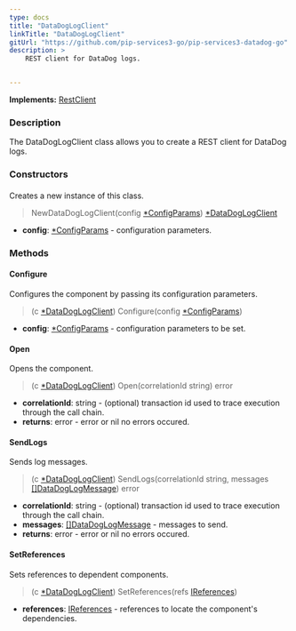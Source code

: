 ```yaml
---
type: docs
title: "DataDogLogClient"
linkTitle: "DataDogLogClient"
gitUrl: "https://github.com/pip-services3-go/pip-services3-datadog-go"
description: >
    REST client for DataDog logs.


---
```


**Implements:** [RestClient](../../../rpc/clients/rest_client)

### Description

The DataDogLogClient class allows you to create a REST client for DataDog logs. 



### Constructors

#### 

Creates a new instance of this class.

> NewDataDogLogClient(config [*ConfigParams](../../../commons/config/config_params)) [*DataDogLogClient]()

- **config**: [*ConfigParams](../../../commons/config/config_params) - configuration parameters.


### Methods

#### Configure
Configures the component by passing its configuration parameters.

> (c [*DataDogLogClient]()) Configure(config [*ConfigParams](../../../commons/config/config_params))

- **config**: [*ConfigParams](../../../commons/config/config_params) - configuration parameters to be set.

#### Open
Opens the component.

> (c [*DataDogLogClient]()) Open(correlationId string) error

- **correlationId**: string - (optional) transaction id used to trace execution through the call chain.
- **returns**: error - error or nil no errors occured.

#### SendLogs
Sends log messages.

> (c [*DataDogLogClient]()) SendLogs(correlationId string, messages [[]DataDogLogMessage](../datadog_log_message)) error

- **correlationId**: string - (optional) transaction id used to trace execution through the call chain.
- **messages**: [[]DataDogLogMessage](../datadog_log_message) - messages to send.
- **returns**: error - error or nil no errors occured.

#### SetReferences
Sets references to dependent components.

> (c [*DataDogLogClient]()) SetReferences(refs [IReferences](../../../commons/refer/ireferences))

- **references**: [IReferences](../../../commons/refer/ireferences) - references to locate the component's dependencies.

